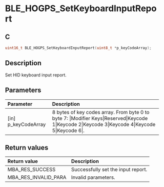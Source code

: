 # BLE_HOGPS_SetKeyboardInputReport

## C

```c
uint16_t BLE_HOGPS_SetKeyboardInputReport(uint8_t *p_keyCodeArray);
```

## Description

Set HID keyboard input report.

## Parameters

|Parameter|Description|
|:---|:---|
|\[in\] p_keyCodeArray|8 bytes of key codes array. From byte 0 to byte 7: \|Modifier Keys\|Reserved\|Keycode 1\|Keycode 2\|Keycode 3\|Keycode 4\|Keycode 5\|Keycode 6\|.|

## Return values

|Return value|Description|
|:---|:---|
MBA_RES_SUCCESS|Successfully set the input report.|
MBA_RES_INVALID_PARA|Invalid parameters.|
